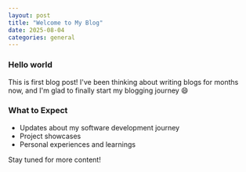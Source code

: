 ```yaml
---
layout: post
title: "Welcome to My Blog"
date: 2025-08-04
categories: general
---
```


### Hello world
This is first blog post! I've been thinking about writing blogs for months now, and I'm glad to finally start my blogging journey 😄

### What to Expect

- Updates about my software development journey
- Project showcases
- Personal experiences and learnings

Stay tuned for more content!
